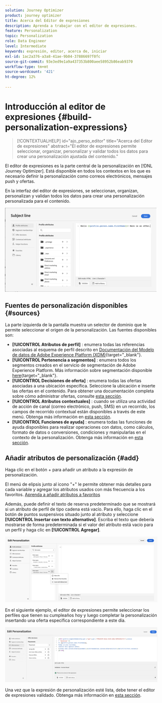 ```yaml
---
solution: Journey Optimizer
product: journey optimizer
title: Acerca del Editor de expresiones
description: Aprenda a trabajar con el editor de expresiones.
feature: Personalization
topic: Personalization
role: Data Engineer
level: Intermediate
keywords: expresión, editor, acerca de, iniciar
exl-id: 1ac2a376-a3a8-41ae-9b04-37886697f0fc
source-git-commit: 93e3ed9e1a9a437353b800aee58952b86eab9370
workflow-type: tm+mt
source-wordcount: '421'
ht-degree: 12%

---
```


# Introducción al editor de expresiones {#build-personalization-expressions}

>[!CONTEXTUALHELP]
>id="ajo_perso_editor"
>title="Acerca del Editor de expresiones"
>abstract="El editor de expresiones permite seleccionar, organizar, personalizar y validar todos los datos para crear una personalización ajustada del contenido."

El editor de expresiones es la parte central de la personalización en [!DNL Journey Optimizer]. Está disponible en todos los contextos en los que es necesario definir la personalización como correos electrónicos, mensajes push y ofertas.

En la interfaz del editor de expresiones, se seleccionan, organizan, personalizan y validan todos los datos para crear una personalización personalizada para el contenido.

![](assets/perso_ee1.png)

## Fuentes de personalización disponibles {#sources}

La parte izquierda de la pantalla muestra un selector de dominio que le permite seleccionar el origen de la personalización. Las fuentes disponibles son:

* **[!UICONTROL Atributos de perfil]** : enumera todas las referencias asociadas al esquema de perfil descrito en [Documentación del Modelo de datos de Adobe Experience Platform (XDM)](https://experienceleague.adobe.com/docs/experience-platform/xdm/home.html?lang=es){target="_blank"}.
* **[!UICONTROL Pertenencia a segmentos]** : enumera todos los segmentos creados en el servicio de segmentación de Adobe Experience Platform. Más información sobre segmentación disponible [here](https://experienceleague.adobe.com/docs/experience-platform/segmentation/home.html){target="_blank"}.
* **[!UICONTROL Decisiones de oferta]** : enumera todas las ofertas asociadas a una ubicación específica. Seleccione la ubicación e inserte las ofertas en el contenido. Para obtener una documentación completa sobre cómo administrar ofertas, consulte [esta sección](../offers/get-started/starting-offer-decisioning.md).
* **[!UICONTROL Atributos contextuales]** : cuando se utiliza una actividad de acción de canal (correo electrónico, push, SMS) en un recorrido, los campos de recorrido contextual están disponibles a través de este menú. Obtenga más información en [esta sección](personalization-use-case.md).
* **[!UICONTROL Funciones de ayuda]** : enumera todas las funciones de ayuda disponibles para realizar operaciones con datos, como cálculos, formato de datos o conversiones, condiciones y manipularlas en el contexto de la personalización. Obtenga más información en [esta sección](functions/functions.md).

## Añadir atributos de personalización {#add}

Haga clic en el botón + para añadir un atributo a la expresión de personalización.

El menú de elipsis junto al icono &quot;+&quot; le permite obtener más detalles para cada variable y agregar los atributos usados con más frecuencia a los favoritos. [Aprenda a añadir atributos a favoritos](personalization-favorites.md)

Además, puede definir el texto de reserva predeterminado que se mostrará si un atributo de perfil de tipo cadena está vacío. Para ello, haga clic en el botón de puntos suspensivos situado junto al atributo y seleccione **[!UICONTROL Insertar con texto alternativo]**. Escriba el texto que debería mostrarse de forma predeterminada si el valor del atributo está vacío para un perfil y haga clic en **[!UICONTROL Agregar]**.

![](assets/attribute-details.png)

En el siguiente ejemplo, el editor de expresiones permite seleccionar los perfiles que tienen su cumpleaños hoy y luego completar la personalización insertando una oferta específica correspondiente a este día.

![](assets/perso_ee2.png)

Una vez que la expresión de personalización esté lista, debe tener el editor de expresiones validado. Obtenga más información en [esta sección](personalization-validation.md).
